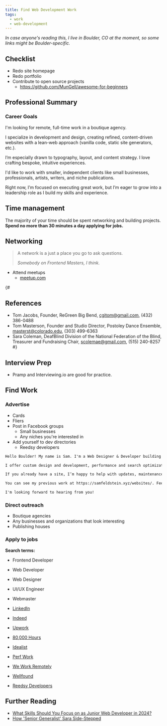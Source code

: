 ```yaml
---
title: Find Web Development Work
tags:
  - work
  - web-development
---
```


*In case anyone's reading this, I live in Boulder, CO at the moment, so some links might be Boulder-specific.*

## Checklist

- Redo site homepage
- Redo portfolio
- Contribute to open source projects
	- https://github.com/MunGell/awesome-for-beginners

## Professional Summary

### Career Goals

I'm looking for remote, full-time work in a boutique agency.

I specialize in development and design, creating refined, content-driven websites with a lean-web approach (vanilla code, static site generators, etc.).

I’m especially drawn to typography, layout, and content strategy. I love crafting bespoke, intuitive experiences.

I'd like to work with smaller, independent clients like small businesses, professionals, artists, writers, and niche publications.

Right now, I’m focused on executing great work, but I’m eager to grow into a leadership role as I build my skills and experience.

## Time management

The majority of your time should be spent networking and building projects. **Spend no more than 30 minutes a day applying for jobs.**

## Networking

> A network is a just a place you go to ask questions.
> 
> <cite>Somebody on Frontend Masters, I think.</cite>

- Attend meetups
	- [meetup.com](https://www.meetup.com/home/)

{# 
## References

- Tom Jacobs, Founder, ReGreen Big Bend, cgitom@gmail.com, (432) 386-0488
- Tom Masterson, Founder and Studio Director, Postoley Dance Ensemble, masterst@colorado.edu, ‭(303) 499-6363‬
- Sara Coleman, DeafBlind Division of the National Federation of the Blind, Treasurer and Fundraising Chair, ‭scolemae@gmail.com, (515) 240-8257‬ 
#}

## Interview Prep

- Pramp and Interviewing.io are good for practice.

## Find Work

### Advertise

- Cards
- Fliers
- Post in Facebook groups
	- Small businesses
	- Any niches you're interested in
- Add yourself to dev directories
	- Reedsy developers

```md
Hello Boulder! My name is Sam. I'm a Web Designer & Developer building custom websites for small businesses, artists, and professionals.

I offer custom design and development, performance and search optimization, and reliable updates.

If you already have a site, I’m happy to help with updates, maintenance, or a complete redesign.

You can see my previous work at https://samfeldstein.xyz/websites/. Feel free to message me or email sam@samfeldstein.xyz.

I'm looking forward to hearing from you!
```

### Direct outreach

- Boutique agencies
- Any businesses and organizations that look interesting
- Publishing houses

### Apply to jobs

**Search terms:**

- Frontend Developer
- Web Developer
- Web Designer
- UI/UX Engineer
- Webmaster

- [LinkedIn](https://www.linkedin.com/jobs/)
- [Indeed](https://www.indeed.com/)
- [Upwork](https://www.upwork.com/nx/find-work/)
- [80,000 Hours](https://jobs.80000hours.org/?query=frontend%20developer)
- [Idealist](https://www.idealist.org/en)
- [Perf Work](https://www.perfwork.com/)
- [We Work Remotely](https://weworkremotely.com/)
- [Wellfound](https://wellfound.com/jobs)
- [Reedsy Developers](https://reedsy.com/website/author-website-design)

## Further Reading

- [What Skills Should You Focus on as Junior Web Developer in 2024?](https://frontendmasters.com/blog/what-skills-should-you-focus-on-as-junior-web-developer-in-2024/)
- [How 'Senior Generalist' Sara Side-Stepped](https://sarajoy.dev/blog/saras-side-step/)
